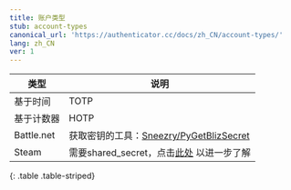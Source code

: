 ```yaml
---
title: 账户类型
stub: account-types
canonical_url: 'https://authenticator.cc/docs/zh_CN/account-types/'
lang: zh_CN
ver: 1
---
```


| 类型 | 说明 | 
| ---- | ------ |
| 基于时间 | TOTP | 
| 基于计数器 | HOTP |
| Battle.net | 获取密钥的工具：[Sneezry/PyGetBlizSecret](https://github.com/Sneezry/PyGetBlizSecret/) |
| Steam | 需要shared_secret，点击[此处](https://github.com/SteamTimeIdler/stidler/wiki/Getting-your-%27shared_secret%27-code-for-use-with-Auto-Restarter-on-Mobile-Authentication#getting-shared-secret-from-android-windows) 以进一步了解|
{: .table .table-striped}